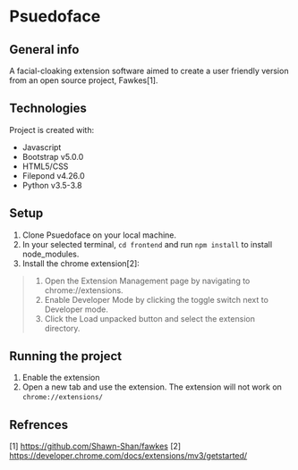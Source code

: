 # Psuedoface

## General info
A facial-cloaking extension software aimed to create a user friendly version from an open source project, Fawkes[1].
	
## Technologies
Project is created with:
* Javascript
* Bootstrap v5.0.0
* HTML5/CSS
* Filepond v4.26.0
* Python v3.5-3.8
	
## Setup
1. Clone Psuedoface on your local machine.
2. In your selected terminal, `cd frontend` and run `npm install` to install node_modules.
3. Install the chrome extension[2]:
> 1. Open the Extension Management page by navigating to chrome://extensions.
> 2. Enable Developer Mode by clicking the toggle switch next to Developer mode.
> 3. Click the Load unpacked button and select the extension directory.

## Running the project
1. Enable the extension
2. Open a new tab and use the extension. The extension will not work on `chrome://extensions/`

## Refrences
[1] https://github.com/Shawn-Shan/fawkes
[2] https://developer.chrome.com/docs/extensions/mv3/getstarted/
